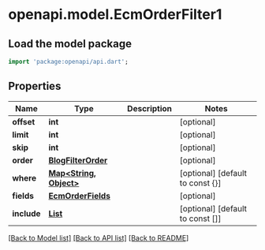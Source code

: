 # openapi.model.EcmOrderFilter1

## Load the model package
```dart
import 'package:openapi/api.dart';
```

## Properties
Name | Type | Description | Notes
------------ | ------------- | ------------- | -------------
**offset** | **int** |  | [optional] 
**limit** | **int** |  | [optional] 
**skip** | **int** |  | [optional] 
**order** | [**BlogFilterOrder**](BlogFilterOrder.md) |  | [optional] 
**where** | [**Map<String, Object>**](Object.md) |  | [optional] [default to const {}]
**fields** | [**EcmOrderFields**](EcmOrderFields.md) |  | [optional] 
**include** | [**List<EcmOrderIncludeFilterInner>**](EcmOrderIncludeFilterInner.md) |  | [optional] [default to const []]

[[Back to Model list]](../README.md#documentation-for-models) [[Back to API list]](../README.md#documentation-for-api-endpoints) [[Back to README]](../README.md)



